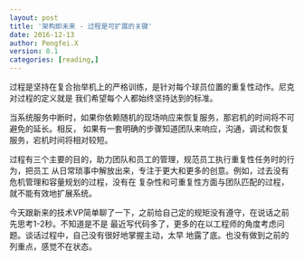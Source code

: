 ```yaml
---
layout: post
title: '架构即未来 - 过程是可扩展的关键'
date: 2016-12-13
author: Pengfei.X
version: 0.1
categories: [reading,]
---
```


过程是坚持在复合抬举机上的严格训练，是针对每个球员位置的重复性动作。尼克对过程的定义就是
我们希望每个人都始终坚持达到的标准。

当系统服务中断时，如果你依赖随机的现场响应来恢复服务，那宕机的时间将不可避免的延长。相反，
如果有一套明确的步骤知道团队来响应，沟通，调试和恢复服务，宕机时间将相对较短。

过程有三个主要的目的，助力团队和员工的管理，规范员工执行重复性任务时的行为，把员工
从日常琐事中解放出来，专注于更大和更多的创意。例如，过去没有危机管理和容量规划的过程，没有在
复杂性和可重复性方面与团队匹配的过程，就不能有效地扩展系统。


今天跟新来的技术VP简单聊了一下，之前给自己定的规矩没有遵守，在说话之前先思考1-2秒。不知道是不是
最近写代码多了，更多的在以工程师的角度考虑问题。谈话过程中，自己没有很好地掌握主动，太早
地露了底。也没有做到之前的列重点，感觉不在状态。
